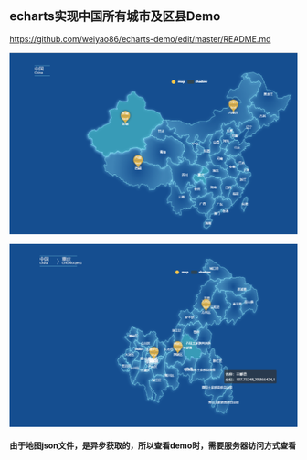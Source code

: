 ## echarts实现中国所有城市及区县Demo

https://github.com/weiyao86/echarts-demo/edit/master/README.md

![image login](https://github.com/weiyao86/echarts-demo/blob/master/img/demo11.png)

![image login](https://github.com/weiyao86/echarts-demo/blob/master/img/demo12.png)

#### 由于地图json文件，是异步获取的，所以查看demo时，需要服务器访问方式查看